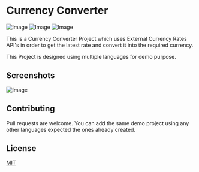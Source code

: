 # Currency Converter

![Image](https://img.shields.io/github/last-commit/krishanchawla/currency-converter) ![Image](https://img.shields.io/github/repo-size/krishanchawla/currency-converter) ![Image](https://img.shields.io/github/followers/krishanchawla?label=Follow%20Me&style=social)

This is a Currency Converter Project which uses External Currency Rates API's in order to get the latest rate and convert it into the required currency. 

This Project is designed using multiple languages for demo purpose.

## Screenshots

![Image](https://i.imgur.com/w5ARwdw.jpeg)

## Contributing
Pull requests are welcome. You can add the same demo project using any other languages expected the ones already created.

## License
[MIT](https://choosealicense.com/licenses/mit/)
